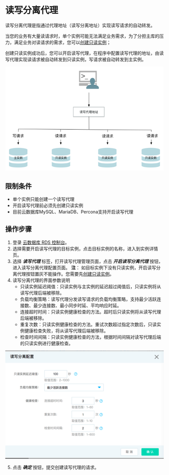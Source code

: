 # 读写分离代理
读写分离代理是指通过代理地址（读写分离地址）实现读写请求的自动转发。

当您的业务有大量读请求时，单个实例可能无法满足业务需求，为了分担主库的压力，满足业务对读请求的需求，您可以[创建只读实例](https://docs.jdcloud.com/cn/rds/create-readonly-instance)；

创建只读实例成功后，您可以开启读写代理，在程序中配置读写代理的地址，由读写代理实现读请求被自动转发到只读实例，写请求被自动转发到主实例。

![读写代理架构](../../../../../image/RDS/ReadWriteProxy-arch.png)

## 限制条件
* 单个实例只能创建一个读写代理
* 开启读写代理前必须先创建只读实例
* 目前云数据库MySQL、MariaDB、Percona支持开启读写代理

## 操作步骤
1. 登录 [云数据库 RDS 控制台](https://rds-console.jdcloud.com/database)。
2. 选择需要开启读写代理的目标实例，点击目标实例的名称，进入到实例详情页。
3. 选择 ***读写代理*** 标签，打开读写代理管理页面，点击 ***开启读写分离代理*** 按钮，进入读写分离代理配置页面。
    **注**： 如目标实例下没有只读实例，开启读写分离代理按钮置灰不能操作。您需要先[创建只读实例](https://docs.jdcloud.com/cn/rds/create-readonly-instance)。
4. 读写分离代理的界面参数说明
    * 只读实例延迟阈值：只读实例与主实例的延迟超过阈值后，只读实例将从读写代理后端被移除。
    * 负载均衡策略：读写代理分发读写请求的负载均衡策略，支持最少活跃连接数、最少连接数、最小同步时延、平均响应时延。
    * 连接超时时间：只读实例健康检查的方法。超时后只读实例将从读写代理后端被移除。
    * 重复次数：只读实例健康检查的方法。重试次数超过指定次数后，只读实例健康检查失败，将从读写代理后端被移除。
    * 检查时间间隔：只读实例健康检查的方法，根据时间间隔对读写代理后端的只读实例进行健康检查。
    
![创建读写代理](../../../../../image/RDS/ReadWriteProxy-create.png)

5. 点击 ***确定*** 按钮，提交创建读写代理的请求。


